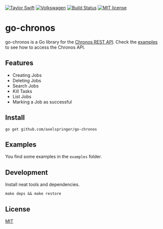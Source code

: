 [![Taylor Swift](https://img.shields.io/badge/secured%20by-taylor%20swift-brightgreen.svg)](https://twitter.com/SwiftOnSecurity)
[![Volkswagen](https://auchenberg.github.io/volkswagen/volkswargen_ci.svg?v=1)](https://github.com/auchenberg/volkswagen)
[![Build Status](https://travis-ci.org/axelspringer/go-chronos.svg?branch=master)](https://travis-ci.org/axelspringer/go-chronos)
[![MIT license](http://img.shields.io/badge/license-MIT-brightgreen.svg)](http://opensource.org/licenses/MIT)

# go-chronos

go-chronos is a Go library for the [Chronos REST API](https://mesos.github.io/chronos/docs/api.html). Check the [examples](https://github.com/dghubble/go-twitter/blob/master/examples) to see how to access the Chronos API.

## Features

* Creating Jobs
* Deleting Jobs
* Search Jobs
* Kill Tasks
* List Jobs
* Marking a Job as successful

## Install

```
go get github.com/axelspringer/go-chronos
```

## Examples

You find some examples in the `examples` folder.

## Development

Install neat tools and dependencies.

```
make deps && make restore
```

## License
[MIT](/LICENSE)

